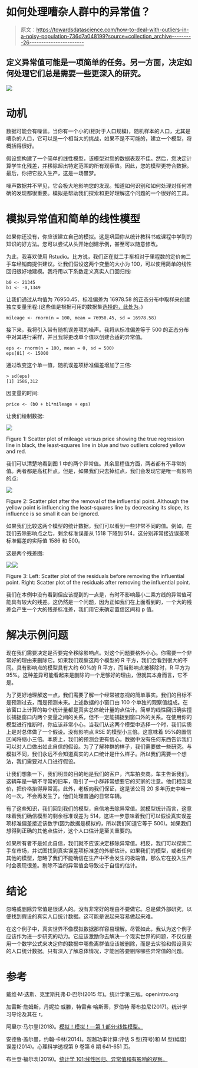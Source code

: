 # 如何处理嘈杂人群中的异常值？

> 原文：<https://towardsdatascience.com/how-to-deal-with-outliers-in-a-noisy-population-736d7a048199?source=collection_archive---------26----------------------->

## 定义异常值可能是一项简单的任务。另一方面，决定如何处理它们总是需要一些更深入的研究。

![](img/105060c1ce3e5b71d3dae2c6f6f23719.png)

# 动机

数据可能会有噪音。当你有一个小的(相对于人口规模)，随机样本的人口，尤其是嘈杂的人口，它可以是一个相当大的挑战，如果不是不可能的，建立一个模型，将概括得很好。

假设您构建了一个简单的线性模型，该模型对您的数据表现不佳。然后，您决定计算学生化残差，并移除超出特定范围的所有观察值。因此，您的模型更符合数据。最后，你把它投入生产，这是一场噩梦。

噪声数据并不罕见，它会极大地影响您的发现。知道如何识别和如何处理对任何准确的发现都很重要。模拟是帮助我们探索和更好理解这个问题的一个很好的工具。

# 模拟异常值和简单的线性模型

如果你还没有，你应该建立自己的模拟。这是巩固你从统计教科书或课程中学到的知识的好方法。您可以尝试从头开始创建示例，甚至可以随意修改。

为此，我喜欢使用 Rstudio。比方说，我们正在就二手车相对于里程数的定价向二手车经销商提供建议。让我们假设这两个变量的大小为 100，可以使用简单的线性回归很好地建模。我将用以下系数定义真实人口回归线:

```
b0 <- 21345
b1 <- -0,1349
```

让我们通过从均值为 76950.45、标准偏差为 16978.58 的正态分布中取样来创建独立变量里程:(这些值是根据可用的数据集[选择的，此处为](https://github.com/Fumanguyen/drivetime-sedans-used-vehicle-market)。)

```
mileage <- rnorm(n = 100, mean = 76950.45, sd = 16978.58)
```

接下来，我将引入带有随机误差项的噪声。我将从标准偏差等于 500 的正态分布中对其进行采样，并且我将更改单个值以创建合适的异常值。

```
eps <- rnorm(n = 100, mean = 0, sd = 500)
eps[81] <- 15000
```

通过改变这个单一值，随机误差项标准偏差增加了三倍:

```
> sd(eps)
[1] 1586,312
```

因变量的时间:

```
price <- (b0 + b1*mileage + eps)
```

让我们绘制数据:

![](img/57fbb5d19c80c994daa3dcdb6e28cf79.png)

Figure 1: Scatter plot of mileage versus price showing the true regression line in black, the least-squares line in blue and two outliers colored yellow and red.

我们可以清楚地看到图 1 中的两个异常值。其余里程值方面，两者都有不寻常的值。两者都是高杠杆点。但是，如果我们只去掉红点，我们会发现它是唯一有影响的点:

![](img/d59e46148346b769bdea40c0098cb8b7.png)

Figure 2: Scatter plot after the removal of the influential point. Although the yellow point is influencing the least-squares line by decreasing its slope, its influence is so small it can be ignored.

如果我们比较这两个模型的统计数据，我们可以看到一些非常不同的值。例如，在我们去除影响点之后，剩余标准误差从 1518 下降到 514，这分别非常接近误差项标准偏差的实际值 1586 和 500。

这是两个残差图:

![](img/6cf79696ceb5dc0a8fb7bd2b1ddc1cf8.png)![](img/55269d8b2e1a36ecc44143043086efcb.png)

Figure 3: Left: Scatter plot of the residuals before removing the influential point. Right: Scatter plot of the residuals after removing the influential point.

我们在本例中没有看到但应该提到的一点是，有时不影响最小二乘方线的异常值可能具有较大的残差。这仍然是一个问题，因为正如我们在上面看到的，一个大的残差会产生一个大的残差标准差，我们用它来确定置信区间和 p 值。

# 解决示例问题

现在我们需要决定是否要完全移除影响点。对这个问题要格外小心。你需要一个非常好的理由来删除它。如果我们观察这两个模型的 R 平方，我们会看到很大的不同。具有影响点的模型具有大约 60%的 R 平方，而当影响点被移除时，R 平方为 95%。这种差异可能看起来是删除的一个足够好的理由，但就其本身而言，它不是。

为了更好地理解这一点，我们需要了解一个经常被忽视的简单事实。我们的目标不是预测过去，而是预测未来。上述数据的小窗口由 100 个单独的观察值组成。在该窗口上计算的每个统计量都是真实总体统计量的点估计。简单的线性回归确实擅长捕捉窗口内两个变量之间的关系，但不一定能捕捉到窗口外的关系。在使用你的模型进行推断时，你应该非常小心。当我们从这两个模型中选择一个时，我们实质上是对总体做了一个假设。没有影响点 RSE 的模型小三倍。这意味着 95%的置信区间将缩小三倍。本质上，我们的预测会更有信心。数据中没有任何东西告诉我们可以对人口做出如此自信的假设。为了了解种群的样子，我们需要做一些研究。与模拟不同，我们永远不会知道真实的人口统计是什么样子。所以我们需要一个想法，我们需要对人口进行假设。

让我们想象一下，我们明显的目的地是我们的客户，汽车拍卖商。车主告诉我们，这辆车是一辆不寻常的旧车，吸引了一小群非常想要它的买家的注意。他们相互竞价，把价格抬得异常高。此外，老板向我们保证，这是该公司 20 多年历史中唯一的一次，不会再发生了。他们处理普通的日常车辆。

有了这些知识，我们回到我们的模型，自信地去除异常值。就模型统计而言，这意味着我们确信模型的剩余标准误差为 514，这进一步意味着我们可以假设真实误差项标准偏差接近该数字(因为数据是模拟的，所以我们知道它等于 500)。如果我们想得到正确的其他点估计，这个人口估计是至关重要的。

如果所有者不是如此自信，我们就不应该决定移除异常值。相反，我们可以探索二手车市场，并试图找到真实误差项标准差的外部估计。如果我们的模型，或者任何其他的模型，忽略了我们不能确信在生产中不会发生的极端值，那么它在投入生产时会表现很差。剔除不当的异常值会导致过于自信的估计。

# 结论

忽略或删除异常值是很诱人的。没有非常好的理由不要做它。总是做外部研究，以便找到假设的真实人口统计数据。这可能是说起来容易做起来难。

在这个例子中，真实世界不像模拟数据那样容易理解。尽管如此，我认为这个例子应该作为进一步研究的动力。它应该激励你去解决一个现实世界的问题，不仅仅是用一个数学公式来决定你的数据中哪些离群值应该被删除，而是去实验和假设真实的人口统计数据。只有深入了解总体情况，才能回答要剔除哪些异常值的问题。

# 参考

戴维·M·迭斯、克里斯托弗·D·巴尔(2015 年)。统计学第三版。openintro.org

加雷斯·詹姆斯，丹妮拉·威滕，特雷弗·哈斯蒂，罗伯特·蒂布拉尼(2017)。统计学习导论及其在 r。

阿里尔·马尔登(2018)。[模拟！模拟！—第 1 部分:线性模型。](https://aosmith.rbind.io/2018/01/09/simulate-simulate-part1/)

安德鲁·盖尔曼，约翰·卡林(2014)。超越功率计算:评估 S 型(符号)和 M 型(幅度)误差(2014)。心理科学透视第 9 卷第 6 期 641-651 页。

布兰登·福尔茨(2019)。[统计学 101:线性回归、异常值和有影响的观察。](https://www.youtube.com/watch?v=fJSXS4oVf88)